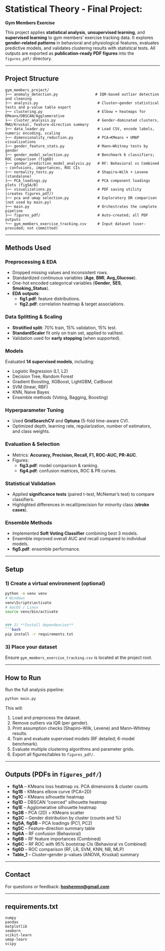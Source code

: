 # Statistical Theory - Final Project:  
**Gym Members Exercise**

This project applies **statistical analysis**, **unsupervised learning**, and **supervised learning** to gym members’ exercise tracking data. It explores **gender-related patterns** in behavioral and physiological features, evaluates predictive models, and validates clustering results with statistical tests. All outputs are exported as **publication-ready PDF figures** into the `figures_pdf/` directory.

---

## Project Structure
```
gym_members_project/
├── anomaly_detection.py                 # IQR-based outlier detection and cleaning
├── analysis.py                           # Cluster–gender statistical tests and p-value table export
├── clustering.py                         # Elbow + heatmaps for KMeans/DBSCAN/Agglomerative
├── cluster_analysis.py                   # Gender-dominated clusters, MWU/Kruskal, feature-direction summary
├── data_loader.py                        # Load CSV, encode labels, numeric encoding, scaling
├── dimensionality_reduction.py           # PCA→KMeans + UMAP visualizations
├── gender_feature_stats.py               # Mann–Whitney tests by gender
├── gender_model_selection.py             # Benchmark 6 classifiers; ROC comparison (fig6D)
├── gender_prediction_model_analysis.py   # RF: Behavioral vs Combined → confusions, importances, ROC CIs
├── normality_tests.py                    # Shapiro–Wilk + Levene (standalone)
├── PCA_loadings.py                       # PCA component loadings plots (fig5A/B)
├── visualizations.py                     # PDF saving utility (creates figures_pdf/)
├── pca and umap selection.py             # Exploratory DR comparison (not used by main.py)
├── main.py                               # Orchestrates the complete pipeline
├── figures_pdf/                          # Auto-created; all PDF outputs
└── gym_members_exercise_tracking.csv     # Input dataset (user-provided; not committed)
```



---

## Methods Used

### Preprocessing & EDA
- Dropped missing values and inconsistent rows.  
- Standardized continuous variables (**Age**, **BMI**, **Avg_Glucose**).  
- One-hot encoded categorical variables (**Gender**, **SES**, **Smoking_Status**).  
- **EDA outputs**:  
  - **fig1.pdf**: feature distributions.  
  - **fig2.pdf**: correlation heatmap & target associations.  

### Data Splitting & Scaling
- **Stratified split**: 70% train, 15% validation, 15% test.  
- **StandardScaler** fit only on train set, applied to val/test.  
- Validation used for **early stopping** (when supported).  

### Models
Evaluated **14 supervised models**, including:  
- Logistic Regression (L1, L2)  
- Decision Tree, Random Forest  
- Gradient Boosting, XGBoost, LightGBM, CatBoost  
- SVM (linear, RBF)  
- KNN, Naive Bayes  
- Ensemble methods (Voting, Bagging, Boosting)  

### Hyperparameter Tuning
- Used **GridSearchCV** and **Optuna** (5-fold time-aware CV).  
- Optimized depth, learning rate, regularization, number of estimators, and class weights.  

### Evaluation & Selection
- Metrics: **Accuracy, Precision, Recall, F1, ROC-AUC, PR-AUC**.  
- Figures:  
  - **fig3.pdf**: model comparison & ranking.  
  - **fig4.pdf**: confusion matrices, ROC & PR curves.  

### Statistical Validation
- Applied **significance tests** (paired t-test, McNemar’s test) to compare classifiers.  
- Highlighted differences in recall/precision for minority class (**stroke cases**).  

### Ensemble Methods
- Implemented **Soft Voting Classifier** combining best 3 models.  
- Ensemble improved overall AUC and recall compared to individual models.  
- **fig5.pdf**: ensemble performance.  

---

## Setup

### 1) Create a virtual environment (optional)
```bash
python -m venv venv
# Windows
venv\Scripts\activate
# macOS / Linux
source venv/bin/activate


### 2) **Install dependencies**
```bash
pip install -r requirements.txt
```

### 3) **Place your dataset**
Ensure `gym_members_exercise_tracking.csv` is located at the project root.



---

## How to Run

Run the full analysis pipeline:
```bash
python main.py
```

This will:
1) Load and preprocess the dataset.
2) Remove outliers via IQR (per gender).
3) Print assumption checks (Shapiro–Wilk, Levene) and Mann–Whitney results.
4) Train and evaluate supervised models (RF detailed; 6-model benchmark).
5) Evaluate multiple clustering algorithms and parameter grids.
6) Export all figures/tables to `figures_pdf/`.

---

## Outputs (PDFs in `figures_pdf/`)

- **fig1A** – KMeans loss heatmap vs. PCA dimensions & cluster counts  
- **fig1B** – KMeans elbow curve (PCA=2D)  
- **fig1C** – KMeans silhouette heatmap  
- **fig1D** – DBSCAN “coerced” silhouette heatmap  
- **fig1E** – Agglomerative silhouette heatmap  
- **fig3B** – PCA (2D) + KMeans scatter  
- **fig3C** – Gender distribution by cluster (counts and %)  
- **fig5A**, **fig5B** – PCA loadings (PC1, PC2)  
- **fig5C** – Feature-direction summary table  
- **fig6A** – RF confusion (Behavioral)  
- **fig6B** – RF feature importances (Combined)  
- **fig6C** – RF ROC with 95% bootstrap CIs (Behavioral vs Combined)  
- **fig6D** – ROC comparison (RF, LR, SVM, KNN, NB, MLP)  
- **Table_1** – Cluster–gender p-values (ANOVA, Kruskal) summary

---

## Contact

For questions or feedback: **hoshenmn@gmail.com**

---

## requirements.txt
```
numpy
pandas
matplotlib
seaborn
scikit-learn
umap-learn
scipy
```

